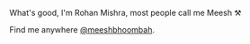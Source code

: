 What's good, I'm Rohan Mishra, most people call me Meesh ⚒️

Find me anywhere [@meeshbhoombah](https://www.google.com/search?q=meeshbhoombah&rlz=1C5CHFA_enUS789US838&oq=meeshbhoombah&aqs=chrome..69i57j69i60l4j69i65j69i60.3069j0j1&sourceid=chrome&ie=UTF-8).

